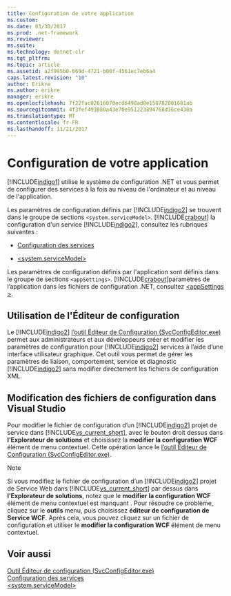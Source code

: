 ```yaml
---
title: Configuration de votre application
ms.custom: 
ms.date: 03/30/2017
ms.prod: .net-framework
ms.reviewer: 
ms.suite: 
ms.technology: dotnet-clr
ms.tgt_pltfrm: 
ms.topic: article
ms.assetid: a2f995b0-669d-4721-b00f-4561ec7eb6a4
caps.latest.revision: "10"
author: Erikre
ms.author: erikre
manager: erikre
ms.openlocfilehash: 7f22fac02616070ecd6498ad0e158782001681ab
ms.sourcegitcommit: 4f3fef493080a43e70e951223894768d36ce430a
ms.translationtype: MT
ms.contentlocale: fr-FR
ms.lasthandoff: 11/21/2017
---
```

# <a name="configuring-your-application"></a>Configuration de votre application
[!INCLUDE[indigo1](../../../../includes/indigo1-md.md)] utilise le système de configuration .NET et vous permet de configurer des services à la fois au niveau de l'ordinateur et au niveau de l'application.  
  
 Les paramètres de configuration définis par [!INCLUDE[indigo2](../../../../includes/indigo2-md.md)] se trouvent dans le groupe de sections `<system.serviceModel>`. [!INCLUDE[crabout](../../../../includes/crabout-md.md)] la configuration d'un service [!INCLUDE[indigo2](../../../../includes/indigo2-md.md)], consultez les rubriques suivantes :  
  
-   [Configuration des services](../../../../docs/framework/wcf/configuring-services.md)  
  
-   [\<system.serviceModel>](../../../../docs/framework/configure-apps/file-schema/wcf/system-servicemodel.md)  
  
 Les paramètres de configuration définis par l'application sont définis dans le groupe de sections `<appSettings>`. [!INCLUDE[crabout](../../../../includes/crabout-md.md)]paramètres de l’application dans les fichiers de configuration .NET, consultez [ \<appSettings >](http://go.microsoft.com/fwlink/?LinkId=95159).  
  
## <a name="using-the-configuration-editor"></a>Utilisation de l'Éditeur de configuration  
 Le [!INCLUDE[indigo2](../../../../includes/indigo2-md.md)] [l’outil Éditeur de Configuration (SvcConfigEditor.exe)](../../../../docs/framework/wcf/configuration-editor-tool-svcconfigeditor-exe.md) permet aux administrateurs et aux développeurs créer et modifier les paramètres de configuration pour [!INCLUDE[indigo2](../../../../includes/indigo2-md.md)] services à l’aide d’une interface utilisateur graphique. Cet outil vous permet de gérer les paramètres de liaison, comportement, service et diagnostic [!INCLUDE[indigo2](../../../../includes/indigo2-md.md)] sans modifier directement les fichiers de configuration XML.  
  
## <a name="editing-configuration-files-in-visual-studio"></a>Modification des fichiers de configuration dans Visual Studio  
 Pour modifier le fichier de configuration d’un [!INCLUDE[indigo2](../../../../includes/indigo2-md.md)] projet de service dans [!INCLUDE[vs_current_short](../../../../includes/vs-current-short-md.md)], avec le bouton droit dessus dans **l’Explorateur de solutions** et choisissez la **modifier la configuration WCF** élément de menu contextuel. Cette opération lance le [l’outil Éditeur de Configuration (SvcConfigEditor.exe)](../../../../docs/framework/wcf/configuration-editor-tool-svcconfigeditor-exe.md).  
  
> [!NOTE]
>  Si vous modifiez le fichier de configuration d’un [!INCLUDE[indigo2](../../../../includes/indigo2-md.md)] projet de Service Web dans [!INCLUDE[vs_current_short](../../../../includes/vs-current-short-md.md)] par dessus dans **l’Explorateur de solutions**, notez que le **modifier la configuration WCF** élément de menu contextuel est manquant . Pour résoudre ce problème, cliquez sur le **outils** menu, puis choisissez **éditeur de configuration de Service WCF**. Après cela, vous pouvez cliquez sur un fichier de configuration et utiliser le **modifier la configuration WCF** élément de menu contextuel.  
  
## <a name="see-also"></a>Voir aussi  
 [Outil Éditeur de configuration (SvcConfigEditor.exe)](../../../../docs/framework/wcf/configuration-editor-tool-svcconfigeditor-exe.md)  
 [Configuration des services](../../../../docs/framework/wcf/configuring-services.md)  
 [\<system.serviceModel>](../../../../docs/framework/configure-apps/file-schema/wcf/system-servicemodel.md)
